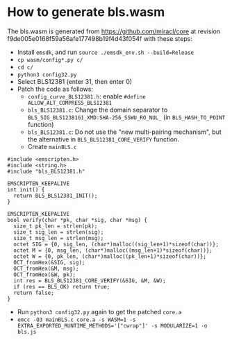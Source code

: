 How to generate bls.wasm
=====

The bls.wasm is generated from https://github.com/miracl/core at revision f9de005e0168f59a56afe177498b19f4d43f054f
with these steps:

* Install `emsdk`, and run `source ./emsdk_env.sh --build=Release`
* `cp wasm/config*.py c/`
* `cd c/`
* `python3 config32.py`
* Select BLS12381 (enter 31, then enter 0)
* Patch the code as follows:
  * `config_curve_BLS12381.h`: enable `#define ALLOW_ALT_COMPRESS_BLS12381`
  * `bls_BLS12381.c`: Change the domain separator to `BLS_SIG_BLS12381G1_XMD:SHA-256_SSWU_RO_NUL_` (in `BLS_HASH_TO_POINT` function)
  * `bls_BLS12381.c`: Do not use the "new multi-pairing mechanism", but the alternative in `BLS_BLS12381_CORE_VERIFY` function.
  * Create `mainBLS.c`
```
#include <emscripten.h>
#include <string.h>
#include "bls_BLS12381.h"

EMSCRIPTEN_KEEPALIVE
int init() {
  return BLS_BLS12381_INIT();
}

EMSCRIPTEN_KEEPALIVE
bool verify(char *pk, char *sig, char *msg) {
  size_t pk_len = strlen(pk);
  size_t sig_len = strlen(sig);
  size_t msg_len = strlen(msg);
  octet SIG = {0, sig_len, (char*)malloc((sig_len+1)*sizeof(char))};
  octet M = {0, msg_len, (char*)malloc((msg_len+1)*sizeof(char))};
  octet W = {0, pk_len, (char*)malloc((pk_len+1)*sizeof(char))};
  OCT_fromHex(&SIG, sig);
  OCT_fromHex(&M, msg);
  OCT_fromHex(&W, pk);
  int res = BLS_BLS12381_CORE_VERIFY(&SIG, &M, &W);
  if (res == BLS_OK) return true;
  return false;
}
```
* Run `python3 config32.py` again to get the patched `core.a`
* `emcc -O3 mainBLS.c core.a -s WASM=1 -s EXTRA_EXPORTED_RUNTIME_METHODS='["cwrap"]' -s MODULARIZE=1 -o bls.js`

